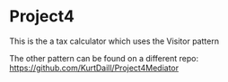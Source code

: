 # Project4
This is the a tax calculator which uses the Visitor pattern

The other pattern can be found on a different repo: https://github.com/KurtDaill/Project4Mediator
